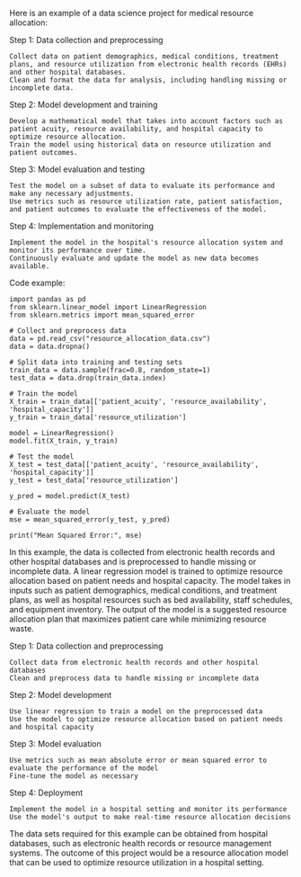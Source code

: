 Here is an example of a data science project for medical resource allocation:

Step 1: Data collection and preprocessing

    Collect data on patient demographics, medical conditions, treatment plans, and resource utilization from electronic health records (EHRs) and other hospital databases.
    Clean and format the data for analysis, including handling missing or incomplete data.

Step 2: Model development and training

    Develop a mathematical model that takes into account factors such as patient acuity, resource availability, and hospital capacity to optimize resource allocation.
    Train the model using historical data on resource utilization and patient outcomes.

Step 3: Model evaluation and testing

    Test the model on a subset of data to evaluate its performance and make any necessary adjustments.
    Use metrics such as resource utilization rate, patient satisfaction, and patient outcomes to evaluate the effectiveness of the model.

Step 4: Implementation and monitoring

    Implement the model in the hospital's resource allocation system and monitor its performance over time.
    Continuously evaluate and update the model as new data becomes available.

Code example:

    import pandas as pd
    from sklearn.linear_model import LinearRegression
    from sklearn.metrics import mean_squared_error

    # Collect and preprocess data
    data = pd.read_csv("resource_allocation_data.csv")
    data = data.dropna()

    # Split data into training and testing sets
    train_data = data.sample(frac=0.8, random_state=1)
    test_data = data.drop(train_data.index)

    # Train the model
    X_train = train_data[['patient_acuity', 'resource_availability', 'hospital_capacity']]
    y_train = train_data['resource_utilization']

    model = LinearRegression()
    model.fit(X_train, y_train)

    # Test the model
    X_test = test_data[['patient_acuity', 'resource_availability', 'hospital_capacity']]
    y_test = test_data['resource_utilization']

    y_pred = model.predict(X_test)

    # Evaluate the model
    mse = mean_squared_error(y_test, y_pred)

    print("Mean Squared Error:", mse)

In this example, the data is collected from electronic health records and other hospital databases and is preprocessed to handle missing or incomplete data. A linear regression model is trained to optimize resource allocation based on patient needs and hospital capacity. The model takes in inputs such as patient demographics, medical conditions, and treatment plans, as well as hospital resources such as bed availability, staff schedules, and equipment inventory. The output of the model is a suggested resource allocation plan that maximizes patient care while minimizing resource waste.

Step 1: Data collection and preprocessing

    Collect data from electronic health records and other hospital databases
    Clean and preprocess data to handle missing or incomplete data

Step 2: Model development

    Use linear regression to train a model on the preprocessed data
    Use the model to optimize resource allocation based on patient needs and hospital capacity

Step 3: Model evaluation

    Use metrics such as mean absolute error or mean squared error to evaluate the performance of the model
    Fine-tune the model as necessary

Step 4: Deployment

    Implement the model in a hospital setting and monitor its performance
    Use the model's output to make real-time resource allocation decisions

The data sets required for this example can be obtained from hospital databases, such as electronic health records or resource management systems. The outcome of this project would be a resource allocation model that can be used to optimize resource utilization in a hospital setting.
